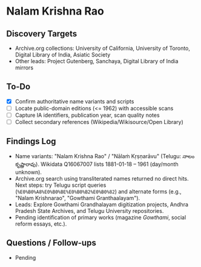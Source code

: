 # Nalam Krishna Rao

## Discovery Targets
- Archive.org collections: University of California, University of Toronto, Digital Library of India, Asiatic Society
- Other leads: Project Gutenberg, Sanchaya, Digital Library of India mirrors

## To-Do
- [x] Confirm authoritative name variants and scripts
- [ ] Locate public-domain editions (<= 1962) with accessible scans
- [ ] Capture IA identifiers, publication year, scan quality notes
- [ ] Collect secondary references (Wikipedia/Wikisource/Open Library)

## Findings Log
- Name variants: "Nalam Krishna Rao" / "Nālaṁ Kṛṣṇarāvu" (Telugu: నాలం కృష్ణారావు). Wikidata Q16067007 lists 1881-01-18 – 1961 (day/month unknown).
- Archive.org search using transliterated names returned no direct hits. Next steps: try Telugu script queries (`%E0%B0%A8%E0%B0%BE%E0%B0%B2%E0%B0%82`) and alternate forms (e.g., "Nalam Krishnarao", "Gowthami Granthaalayam").
- Leads: Explore Gowthami Grandhalayam digitization projects, Andhra Pradesh State Archives, and Telugu University repositories.
- Pending identification of primary works (magazine *Gowthami*, social reform essays, etc.).

## Questions / Follow-ups
- Pending
